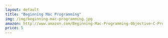 ```yaml
---
layout: default
title: "Beginning Mac Programming"
img: /img/beginning-mac-programming.jpg
amazon: http://www.amazon.com/Beginning-Mac-Programming-Objective-C-Programmers/dp/1934356514/ref=sr_1_1?s=books&ie=UTF8&qid=1398798349&sr=1-1&keywords=beginning+mac+programming
price: 5
---
```


 
